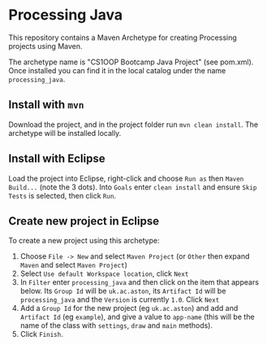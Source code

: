 # Processing Java

This repository contains a Maven Archetype for creating Processing projects using Maven.

The archetype name is "CS1OOP Bootcamp Java Project" (see pom.xml).  Once installed you can find it in the local catalog under the name `processing_java`.

## Install with `mvn`
Download the project, and in the project folder run `mvn clean install`. The archetype will be installed locally.

## Install with Eclipse
Load the project into Eclipse, right-click and choose `Run as` then `Maven Build...` (note the 3 dots).  Into `Goals` enter `clean install` and ensure `Skip Tests` is selected, then click `Run`.

## Create new project in Eclipse
To create a new project using this archetype:
1. Choose `File -> New` and select `Maven Project` (or `Other` then expand `Maven` and select `Maven Project`)
1. Select `Use default Workspace location`, click `Next`
2. In `Filter` enter `processing_java` and then click on the item that appears below.  Its `Group Id` will be `uk.ac.aston`, its `Artifact Id` will be `processing_java` and the `Version` is currently `1.0`.  Click `Next`
1. Add a `Group Id` for the new project (eg `uk.ac.aston`) and add and `Artifact Id` (eg `example`), and give a value to `app-name` (this will be the name of the class with `settings`, `draw` and `main` methods). 
1. Click `Finish`.
